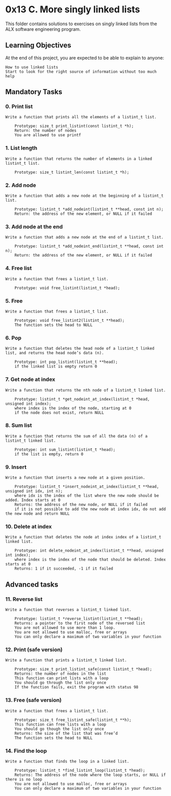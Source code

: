 # 0x13 C. More singly linked lists

This folder contains solutions to exercises on singly linked lists from the ALX software engineering program.

## Learning Objectives

At the end of this project, you are expected to be able to explain to anyone:

    How to use linked lists
    Start to look for the right source of information without too much help

## Mandatory Tasks

### 0. Print list

	Write a function that prints all the elements of a listint_t list.

    	Prototype: size_t print_listint(const listint_t *h);
    	Return: the number of nodes
    	You are allowed to use printf

### 1. List length 

	Write a function that returns the number of elements in a linked listint_t list.

    	Prototype: size_t listint_len(const listint_t *h);

### 2. Add node

	Write a function that adds a new node at the beginning of a listint_t list.

    	Prototype: listint_t *add_nodeint(listint_t **head, const int n);
    	Return: the address of the new element, or NULL if it failed

### 3. Add node at the end

	Write a function that adds a new node at the end of a listint_t list.

    	Prototype: listint_t *add_nodeint_end(listint_t **head, const int n);
    	Return: the address of the new element, or NULL if it failed

### 4. Free list

	Write a function that frees a listint_t list.

    	Prototype: void free_listint(listint_t *head);

### 5. Free

	Write a function that frees a listint_t list.

    	Prototype: void free_listint2(listint_t **head);
    	The function sets the head to NULL

### 6. Pop

	Write a function that deletes the head node of a listint_t linked list, and returns the head node’s data (n).

    	Prototype: int pop_listint(listint_t **head);
    	if the linked list is empty return 0

### 7. Get node at index

	Write a function that returns the nth node of a listint_t linked list.

    	Prototype: listint_t *get_nodeint_at_index(listint_t *head, unsigned int index);
    	where index is the index of the node, starting at 0
    	if the node does not exist, return NULL

### 8. Sum list

	Write a function that returns the sum of all the data (n) of a listint_t linked list.

    	Prototype: int sum_listint(listint_t *head);
    	if the list is empty, return 0

### 9. Insert

	Write a function that inserts a new node at a given position.

    	Prototype: listint_t *insert_nodeint_at_index(listint_t **head, unsigned int idx, int n);
    	where idx is the index of the list where the new node should be added. Index starts at 0
    	Returns: the address of the new node, or NULL if it failed
    	if it is not possible to add the new node at index idx, do not add the new node and return NULL

### 10. Delete at index

	Write a function that deletes the node at index index of a listint_t linked list.

    	Prototype: int delete_nodeint_at_index(listint_t **head, unsigned int index);
    	where index is the index of the node that should be deleted. Index starts at 0
    	Returns: 1 if it succeeded, -1 if it failed

## Advanced tasks

### 11. Reverse list

	Write a function that reverses a listint_t linked list.

    	Prototype: listint_t *reverse_listint(listint_t **head);
    	Returns: a pointer to the first node of the reversed list
    	You are not allowed to use more than 1 loop.
    	You are not allowed to use malloc, free or arrays
    	You can only declare a maximum of two variables in your function

### 12. Print (safe version)

	Write a function that prints a listint_t linked list.

    	Prototype: size_t print_listint_safe(const listint_t *head);
    	Returns: the number of nodes in the list
    	This function can print lists with a loop
    	You should go through the list only once
    	If the function fails, exit the program with status 98

### 13. Free (safe version)

	Write a function that frees a listint_t list.

    	Prototype: size_t free_listint_safe(listint_t **h);
    	This function can free lists with a loop
    	You should go though the list only once
    	Returns: the size of the list that was free’d
    	The function sets the head to NULL

### 14. Find the loop

	Write a function that finds the loop in a linked list.

    	Prototype: listint_t *find_listint_loop(listint_t *head);
    	Returns: The address of the node where the loop starts, or NULL if there is no loop
    	You are not allowed to use malloc, free or arrays
    	You can only declare a maximum of two variables in your function

